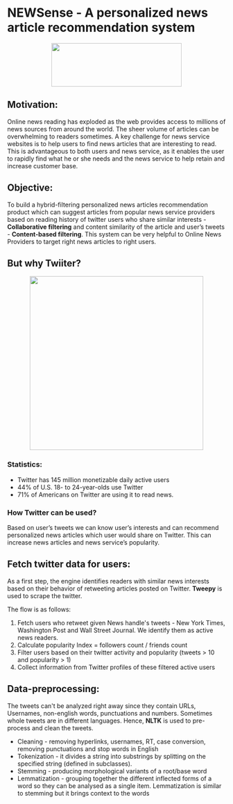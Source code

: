 # NEWSense - A personalized news article recommendation system

<p align="center">
  <img width="300" height="100" src="https://github.com/akshay-madar/NEWSense-news-recommendation-system-using-twitter/blob/master/NEWSenseLogo.png">
</p>

## Motivation:
Online news reading has exploded as the web provides access to millions of news sources from around the world. The sheer volume of articles can be overwhelming to readers sometimes.
A key challenge for news service websites is to help users to find news articles that are interesting to read. This is advantageous to both users and news service, as it enables the user to rapidly find what he or she needs and the news service to help retain and increase customer base.

## Objective:
To build a hybrid-filtering personalized news articles recommendation product which can suggest articles from popular news service providers based on reading history of twitter users who share similar interests - **Collaborative filtering** and content similarity of the article and user’s tweets - **Content-based filtering**.
This system can be very helpful to Online News Providers to target right news articles to right users.

## But why Twiiter?
<p align="center">
  <img width="400" height="400" src="https://media.giphy.com/media/10zI52A8mrfwNG/giphy.gif">
</p>

### Statistics:
* Twitter has 145 million monetizable daily active users
* 44% of U.S. 18- to 24-year-olds use Twitter
* 71% of Americans on Twitter are using it to read news.

### How Twitter can be used?
Based on user’s tweets we can know user’s interests and can recommend personalized news articles which user would share on Twitter. This can increase news articles and news service’s popularity.

## Fetch twitter data for users:
As a first step, the engine identifies readers with similar news interests based on their behavior of retweeting articles posted on Twitter. **Tweepy** is used to scrape the twitter.

The flow is as follows:
  1. Fetch users who retweet given News handle's tweets - New York Times, Washington Post and Wall Street Journal. We identify them as  active news readers.
  2. Calculate popularity Index = followers count / friends count
  3. Filter users based on their twitter activity and popularity (tweets > 10 and popularity > 1)
  4. Collect information from Twitter profiles of these filtered active users

## Data-preprocessing:
The tweets can't be analyzed right away since they contain URLs, Usernames, non-english words, punctuations and numbers. Sometimes whole tweets are in different languages. Hence, **NLTK** is used to pre-process and clean the tweets.
* Cleaning - removing hyperlinks, usernames, RT, case conversion, removing punctuations and stop words in English
* Tokenization - it divides a string into substrings by splitting on the specified string (defined in subclasses).
* Stemming - producing morphological variants of a root/base word
* Lemmatization - grouping together the different inflected forms of a word so they can be analysed as a single item. Lemmatization is similar to stemming but it brings context to the words
